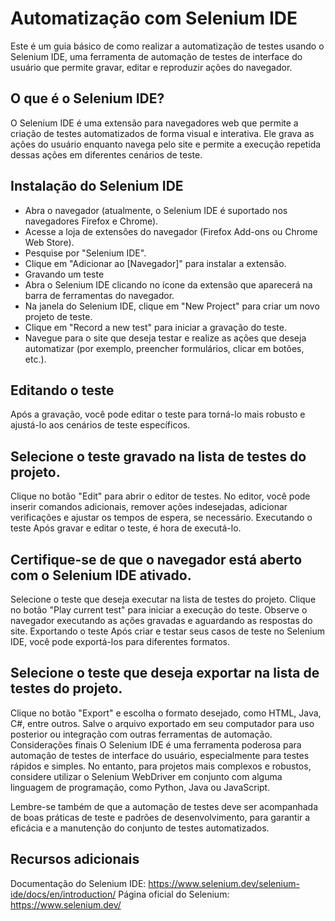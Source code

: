# Automatização com Selenium IDE

Este é um guia básico de como realizar a automatização de testes usando o Selenium IDE, uma ferramenta de automação de testes de interface do usuário que permite gravar, editar e reproduzir ações do navegador.

## O que é o Selenium IDE?
O Selenium IDE é uma extensão para navegadores web que permite a criação de testes automatizados de forma visual e interativa. Ele grava as ações do usuário enquanto navega pelo site e permite a execução repetida dessas ações em diferentes cenários de teste.

## Instalação do Selenium IDE
* Abra o navegador (atualmente, o Selenium IDE é suportado nos navegadores Firefox e Chrome).
* Acesse a loja de extensões do navegador (Firefox Add-ons ou Chrome Web Store).
* Pesquise por "Selenium IDE".
* Clique em "Adicionar ao [Navegador]" para instalar a extensão.
* Gravando um teste
* Abra o Selenium IDE clicando no ícone da extensão que aparecerá na barra de ferramentas do navegador.
* Na janela do Selenium IDE, clique em "New Project" para criar um novo projeto de teste.
* Clique em "Record a new test" para iniciar a gravação do teste.
* Navegue para o site que deseja testar e realize as ações que deseja automatizar (por exemplo, preencher formulários, clicar em botões, etc.).
## Editando o teste
Após a gravação, você pode editar o teste para torná-lo mais robusto e ajustá-lo aos cenários de teste específicos.

## Selecione o teste gravado na lista de testes do projeto.
Clique no botão "Edit" para abrir o editor de testes.
No editor, você pode inserir comandos adicionais, remover ações indesejadas, adicionar verificações e ajustar os tempos de espera, se necessário.
Executando o teste
Após gravar e editar o teste, é hora de executá-lo.

## Certifique-se de que o navegador está aberto com o Selenium IDE ativado.
Selecione o teste que deseja executar na lista de testes do projeto.
Clique no botão "Play current test" para iniciar a execução do teste.
Observe o navegador executando as ações gravadas e aguardando as respostas do site.
Exportando o teste
Após criar e testar seus casos de teste no Selenium IDE, você pode exportá-los para diferentes formatos.

## Selecione o teste que deseja exportar na lista de testes do projeto.
Clique no botão "Export" e escolha o formato desejado, como HTML, Java, C#, entre outros.
Salve o arquivo exportado em seu computador para uso posterior ou integração com outras ferramentas de automação.
Considerações finais
O Selenium IDE é uma ferramenta poderosa para automação de testes de interface do usuário, especialmente para testes rápidos e simples. No entanto, para projetos mais complexos e robustos, considere utilizar o Selenium WebDriver em conjunto com alguma linguagem de programação, como Python, Java ou JavaScript.

Lembre-se também de que a automação de testes deve ser acompanhada de boas práticas de teste e padrões de desenvolvimento, para garantir a eficácia e a manutenção do conjunto de testes automatizados.

## Recursos adicionais
Documentação do Selenium IDE: <https://www.selenium.dev/selenium-ide/docs/en/introduction/>
Página oficial do Selenium: <https://www.selenium.dev/>

